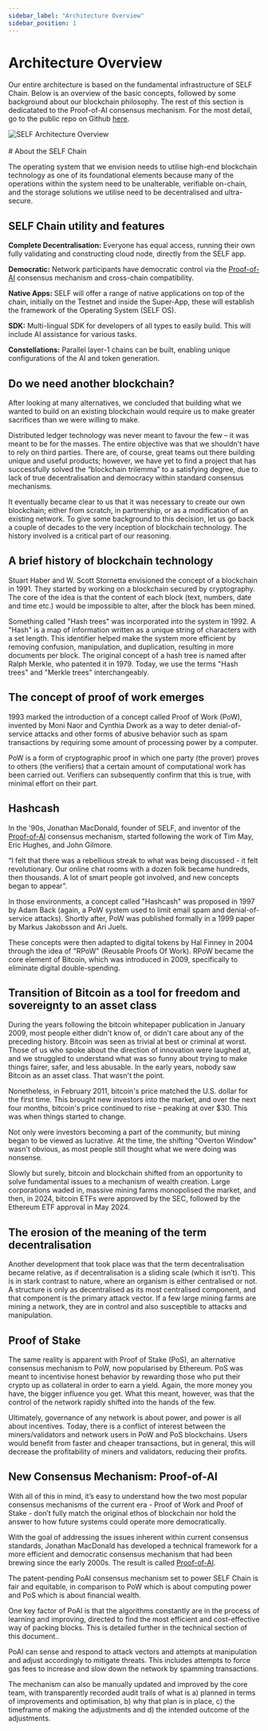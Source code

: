 ```yaml
---
sidebar_label: "Architecture Overview"
sidebar_position: 1
---
```


# Architecture Overview

Our entire architecture is based on the fundamental infrastructure of SELF Chain. Below is an overview of the basic concepts, followed by some background about our blockchain philosophy. The rest of this section is dedicatated to the Proof-of-AI consensus mechanism. For the most detail, go to the public repo on Github [here](https://github.com/SELF-Technology/self-chain-public).

<div>
<img src="/img/SELF Architecture with background.png" alt="SELF Architecture Overview"/>
</div>
<br />
# About the SELF Chain

The operating system that we envision needs to utilise high-end blockchain technology as one of its foundational elements because many of the operations within the system need to be unalterable, verifiable on-chain, and the storage solutions we utilise need to be decentralised and ultra-secure. 

## SELF Chain utility and features

**Complete Decentralisation:** Everyone has equal access, running their own fully validating and constructing cloud node, directly from the SELF app.

**Democratic:** Network participants have democratic control via the [Proof-of-AI](https://proofofai.com) consensus mechanism and cross-chain compatibility.

**Native Apps:** SELF will offer a range of native applications on top of the chain, initially on the Testnet and inside the Super-App, these will establish the framework of the Operating System (SELF OS).

**SDK:** Multi-lingual SDK for developers of all types to easily build. This will include AI assistance for various tasks.

**Constellations:** Parallel layer-1 chains can be built, enabling unique configurations of the AI and token generation.

## Do we need another blockchain?

After looking at many alternatives, we concluded that building what we wanted to build on an existing blockchain would require us to make greater sacrifices than we were willing to make.

Distributed ledger technology was never meant to favour the few – it was meant to be for the masses. The entire objective was that we shouldn't have to rely on third parties. There are, of course, great teams out there building unique and useful products; however, we have yet to find a project that has successfully solved the “blockchain trilemma” to a satisfying degree, due to lack of true decentralisation and democracy within standard consensus mechanisms. 

It eventually became clear to us that it was necessary to create our own blockchain; either from scratch, in partnership, or as a modification of an existing network. To give some background to this decision, let us go back a couple of decades to the very inception of blockchain technology. The history involved is a critical part of our reasoning.

## A brief history of blockchain technology

Stuart Haber and W. Scott Stornetta envisioned the concept of a blockchain in 1991. They started by working on a blockchain secured by cryptography. The core of the idea is that the content of each block (text, numbers, date and time etc.) would be impossible to alter, after the block has been mined.

Something called "Hash trees" was incorporated into the system in 1992. A "Hash" is a map of information written as a unique string of characters with a set length. This identifier helped make the system more efficient by removing confusion, manipulation, and duplication, resulting in more documents per block. The original concept of a hash tree is named after Ralph Merkle, who patented it in 1979. Today, we use the terms "Hash trees" and "Merkle trees" interchangeably.

## The concept of proof of work emerges

1993 marked the introduction of a concept called Proof of Work (PoW), invented by Moni Naor and Cynthia Dwork as a way to deter denial-of-service attacks and other forms of abusive behavior such as spam transactions by requiring some amount of processing power by a computer.

PoW is a form of cryptographic proof in which one party (the prover) proves to others (the verifiers) that a certain amount of computational work has been carried out. Verifiers can subsequently confirm that this is true, with minimal effort on their part.

## Hashcash

In the '90s, Jonathan MacDonald, founder of SELF, and inventor of the [Proof-of-AI](https://proofofai.com) consensus mechanism, started following the work of Tim May, Eric Hughes, and John Gilmore.

“I felt that there was a rebellious streak to what was being discussed - it felt revolutionary. Our online chat rooms with a dozen folk became hundreds, then thousands. A lot of smart people got involved, and new concepts began to appear”.

In those environments, a concept called "Hashcash" was proposed in 1997 by Adam Back (again, a PoW system used to limit email spam and denial-of-service attacks). Shortly after, PoW was published formally in a 1999 paper by Markus Jakobsson and Ari Juels.

These concepts were then adapted to digital tokens by Hal Finney in 2004 through the idea of "RPoW" (Reusable Proofs Of Work). RPoW became the core element of Bitcoin, which was introduced in 2009, specifically to eliminate digital double-spending.

## Transition of Bitcoin as a tool for freedom and sovereignty to an asset class

During the years following the bitcoin whitepaper publication in January 2009, most people either didn't know of, or didn't care about any of the preceding history. Bitcoin was seen as trivial at best or criminal at worst. Those of us who spoke about the direction of innovation were laughed at, and we struggled to understand what was so funny about trying to make things fairer, safer, and less abusable. In the early years, nobody saw Bitcoin as an asset class. That wasn't the point.

Nonetheless, in February 2011, bitcoin's price matched the U.S. dollar for the first time. This brought new investors into the market, and over the next four months, bitcoin's price continued to rise – peaking at over $30. This was when things started to change.

Not only were investors becoming a part of the community, but mining began to be viewed as lucrative. At the time, the shifting "Overton Window" wasn't obvious, as most people still thought what we were doing was nonsense.

Slowly but surely, bitcoin and blockchain shifted from an opportunity to solve fundamental issues to a mechanism of wealth creation. Large corporations waded in, massive mining farms monopolised the market, and then, in 2024, bitcoin ETFs were approved by the SEC, followed by the Ethereum ETF approval in May 2024.

## The erosion of the meaning of the term decentralisation

Another development that took place was that the term decentralisation became relative, as if decentralisation is a sliding scale (which it isn’t). This is in stark contrast to nature, where an organism is either centralised or not. A structure is only as decentralised as its most centralised component, and that component is the primary attack vector. If a few large mining farms are mining a network, they are in control and also susceptible to attacks and manipulation.

## Proof of Stake

The same reality is apparent with Proof of Stake (PoS), an alternative consensus mechanism to PoW, now popularised by Ethereum. PoS was meant to incentivise honest behavior by rewarding those who put their crypto up as collateral in order to earn a yield. Again, the more money you have, the bigger influence you get. What this meant, however, was that the control of the network rapidly shifted into the hands of the few.

Ultimately, governance of any network is about power, and power is all about incentives. Today, there is a conflict of interest between the miners/validators and network users in PoW and PoS blockchains. Users would benefit from faster and cheaper transactions, but in general, this will decrease the profitability of miners and validators, reducing their profits.

## New Consensus Mechanism: Proof-of-AI

With all of this in mind, it’s easy to understand how the two most popular consensus mechanisms of the current era - Proof of Work and Proof of Stake - don’t fully match the original ethos of blockchain nor hold the answer to how future systems could operate more democratically.

With the goal of addressing the issues inherent within current consensus standards, Jonathan MacDonald has developed a technical framework for a more efficient and democratic consensus mechanism that had been brewing since the early 2000s. The result is called [Proof-of-AI](https://proofofai.com).

The patent-pending PoAI consensus mechanism set to power SELF Chain is fair and equitable, in comparison to PoW which is about computing power and PoS which is about financial wealth.

One key factor of PoAI is that the algorithms constantly are in the process of learning and improving, directed to find the most efficient and cost-effective way of packing blocks. This is detailed further in the technical section of this document..

PoAI can sense and respond to attack vectors and attempts at manipulation and adjust accordingly to mitigate threats. This includes attempts to force gas fees to increase and slow down the network by spamming transactions.

The mechanism can also be manually updated and improved by the core team, with transparently recorded audit trails of what is a) planned in terms of improvements and optimisation, b) why that plan is in place, c) the timeframe of making the adjustments and d) the intended outcome of the adjustments.
